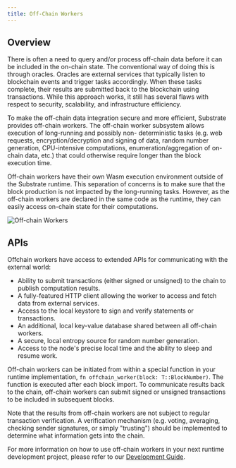 ```yaml
---
title: Off-Chain Workers
---
```


## Overview

There is often a need to query and/or process off-chain data before it can be included in the
on-chain state. The conventional way of doing this is through oracles. Oracles are external services
that typically listen to blockchain events and trigger tasks accordingly. When these tasks complete,
their results are submitted back to the blockchain using transactions. While this approach works, it
still has several flaws with respect to security, scalability, and infrastructure efficiency.

To make the off-chain data integration secure and more efficient, Substrate provides off-chain
workers. The off-chain worker subsystem allows execution of long-running and possibly non-
deterministic tasks (e.g. web requests, encryption/decryption and signing of data, random number
generation, CPU-intensive computations, enumeration/aggregation of on-chain data, etc.) that could
otherwise require longer than the block execution time.

Off-chain workers have their own Wasm execution environment outside of the Substrate runtime. This
separation of concerns is to make sure that the block production is not impacted by the long-running
tasks. However, as the off-chain workers are declared in the same code as the runtime, they can
easily access on-chain state for their computations.

![Off-chain Workers](../../../assets/off-chain-workers-v2.png)

## APIs

Offchain workers have access to extended APIs for communicating with the external world:

- Ability to submit transactions (either signed or unsigned) to the chain to publish computation
  results.
- A fully-featured HTTP client allowing the worker to access and fetch data from external services.
- Access to the local keystore to sign and verify statements or transactions.
- An additional, local key-value database shared between all off-chain workers.
- A secure, local entropy source for random number generation.
- Access to the node's precise local time and the ability to sleep and resume work.

Off-chain workers can be initiated from within a special function in your runtime implementation,
`fn offchain_worker(block: T::BlockNumber)`. The function is executed after each block import. To
communicate results back to the chain, off-chain workers can submit signed or unsigned transactions
to be included in subsequent blocks.

Note that the results from off-chain workers are not subject to regular transaction verification. A
verification mechanism (e.g. voting, averaging, checking sender signatures, or simply "trusting")
should be implemented to determine what information gets into the chain.

For more information on how to use off-chain workers in your next runtime development project,
please refer to our [Development Guide](../runtime/off-chain-workers).
